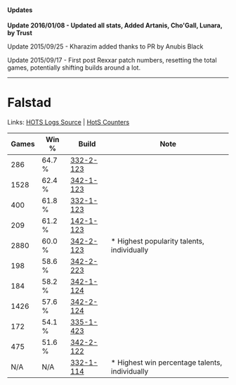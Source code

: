 #### Updates
**Update 2016/01/08 - Updated all stats, Added Artanis, Cho'Gall, Lunara, by Trust**

Update 2015/09/25 - Kharazim added thanks to PR by Anubis Black

Update 2015/09/17 - First post Rexxar patch numbers, resetting the total games, potentially shifting builds around a lot.

***

# Falstad

Links: [HOTS Logs Source](https://www.hotslogs.com/Sitewide/HeroDetails?Hero=Falstad) | [HotS Counters](http://hotscounters.com/#/hero/Falstad)

Games  | Win %  | Build     | Note
-----  | -----  | -----     | ----
286    | 64.7 % | [332-2-123](http://www.heroesfire.com/hots/talent-calculator/falstad#oqUB) | 
1528   | 62.4 % | [342-1-123](http://www.heroesfire.com/hots/talent-calculator/falstad#pCf3) | 
400    | 61.8 % | [332-1-123](http://www.heroesfire.com/hots/talent-calculator/falstad#oqEZ) | 
209    | 61.2 % | [142-1-123](http://www.heroesfire.com/hots/talent-calculator/falstad#haN3) | 
2880   | 60.0 % | [342-2-123](http://www.heroesfire.com/hots/talent-calculator/falstad#pCuh) | * Highest popularity talents, individually
198    | 58.6 % | [342-2-223](http://www.heroesfire.com/hots/talent-calculator/falstad#pCwF) | 
184    | 58.2 % | [342-1-124](http://www.heroesfire.com/hots/talent-calculator/falstad#pCf4) | 
1426   | 57.6 % | [342-2-124](http://www.heroesfire.com/hots/talent-calculator/falstad#pCui) | 
172    | 54.1 % | [335-1-423](http://www.heroesfire.com/hots/talent-calculator/falstad#oxd_) | 
475    | 51.6 % | [342-2-122](http://www.heroesfire.com/hots/talent-calculator/falstad#pCug) | 
N/A    | N/A    | [332-1-114](http://www.heroesfire.com/hots/talent-calculator/falstad#oqEQ) | * Highest win percentage talents, individually
